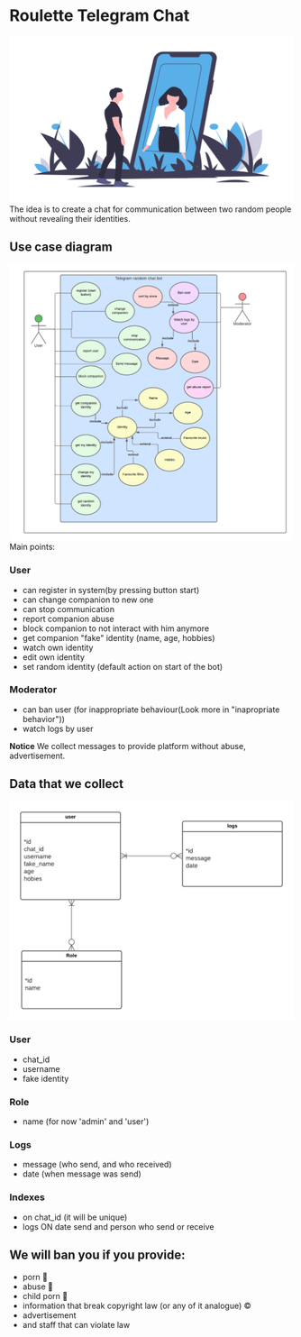 # Roulette Telegram Chat

![Man speaking with women](./docs/logo.png)
The idea is to create a chat for communication between two random people without revealing their identities.

## Use case diagram

![Interaction between user, moderator and system](./docs/useCase.png)
Main points:

### User

- can register in system(by pressing button start)
- can change companion to new one
- can stop communication
- report companion abuse
- block companion to not interact with him anymore
- get companion "fake" identity (name, age, hobbies)
- watch own identity
- edit own identity
- set random identity (default action on start of the bot)

### Moderator

- can ban user (for inappropriate behaviour(Look more in "inapropriate behavior"))
- watch logs by user

**Notice**
We collect messages to provide platform without abuse, advertisement.

## Data that we collect

![Er diagram with 3 enteties](./docs/ER.png)

### User

- chat_id
- username
- fake identity

### Role

- name (for now 'admin' and 'user')

### Logs

- message (who send, and who received)
- date (when message was send)

### Indexes

- on chat_id (it will be unique)
- logs ON date send and person who send or receive

## We will ban you if you provide:

- porn 🔞
- abuse 🔫
- child porn 👶
- information that break copyright law (or any of it analogue) ©
- advertisement
- and staff that can violate law
